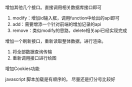 增加其他几个接口。直接调用相关数据库接口即可
1. modify：增加id输入框，调用function中给出的api即可
2. add：需要增添一个针对前端的增加记录的api
3. remove：类似modify的思路，delete相关api已经实现完成

增加一个刷新接口，重新读取整体数据，进行渲染。
1. 将全部数据查询传输
2. 重新调用接口进行绘图

增加Cookies功能

javascript 脚本加载是有顺序的。
尽量还是打分号比较好